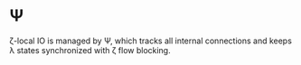 # Ψ
ζ-local IO is managed by Ψ, which tracks all internal connections and keeps λ states synchronized with ζ flow blocking.
